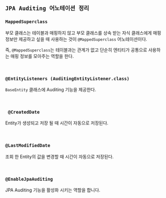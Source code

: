 ## `JPA Auditing 어노테이션 정리`

### `MappedSuperclass`

부모 클래스는 테이블과 매핑하지 않고 부모 클래스를 상속 받는 자식 클래스에게 매핑 정보만 제공하고 싶을 때 사용하는 것이 `@MappedSuperclass` 어노테이션이다.

즉, `@MappedSuperclass`는 테이블과는 관계가 없고 단순히 엔티티가 공통으로 사용하는 매핑 정보를 모아주는 역할을 한다.

<br>

### `@EntityListeners (AuditingEntityListener.class)`

`BaseEntity` 클래스에 Auditing 기능을 제공한다.

<br>

### ` @CreatedDate`

Entity가 생성되고 저장 될 때 시간이 자동으로 저장된다.

<br>

### `@LastModifiedDate`

조회 한 Entity의 값을 변경할 때 시간이 자동으로 저장된다.

<br>

### `@EnableJpaAuditing`

JPA Auditing 기능을 활성화 시키는 역할을 합니다.